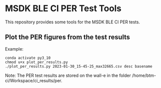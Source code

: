# MSDK BLE CI PER Test Tools

This repository provides some tools for the MSDK BLE CI PER tests.

## Plot the PER figures from the test results
Example:
```
conda activate py3_10
chmod u+x plot_per_results.py
./plot_per_results.py 2023-01-30_15-45-25_max32665.csv desc basename
```

Note:
The PER test results are stored on the wall-e in the folder /home/btm-ci/Workspace/ci_results/per.


